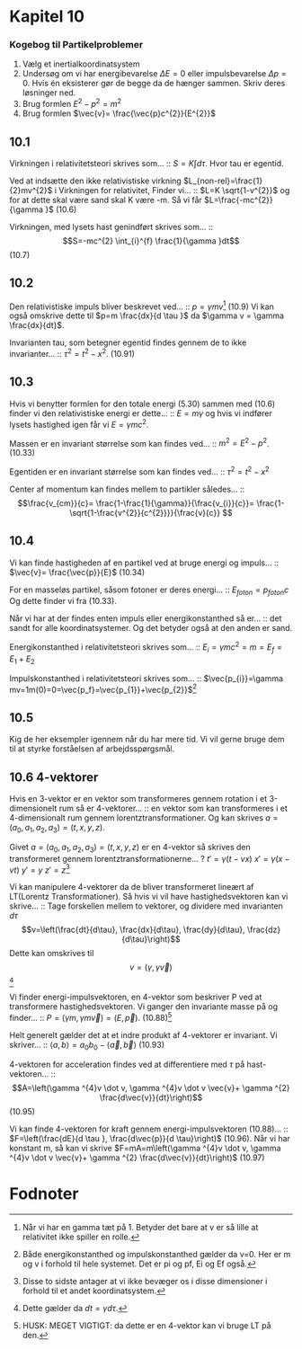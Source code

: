 # Kapitel 10
### Kogebog til Partikelproblemer
1. Vælg et inertialkoordinatsystem
2. Undersøg om vi har energibevarelse $\Delta E = 0$ eller impulsbevarelse $\Delta p = 0$. Hvis én eksisterer gør de begge da de hænger sammen. Skriv deres løsninger ned.
3. Brug formlen $E^{2}-p^{2}=m^{2}$
4. Brug formlen $\vec{v}= \frac{\vec{p}c^{2}}{E^{2}}$

## 10.1
Virkningen i relativitetsteori skrives som... :: $S=K \int_{}^{}d \tau$. Hvor tau er egentid.
<!--SR:!2023-03-28,60,290-->
Ved at indsætte den ikke relativistiske virkning $L_{non-rel}=\frac{1}{2}mv^{2}$ i Virkningen for relativitet, Finder vi... :: $L=K \sqrt{1-v^{2}}$ og for at dette skal være sand skal K være -m. Så vi får $L=\frac{-mc^{2}}{\gamma }$ (10.6)
<!--SR:!2023-01-30,3,250-->
Virkningen, med lysets hast genindført skrives som... :: $$S=-mc^{2} \int_{i}^{f} \frac{1}{\gamma }dt$$ (10.7)
<!--SR:!2023-02-20,24,270-->

## 10.2
Den relativistiske impuls bliver beskrevet ved... :: $p= \gamma mv$[^1] (10.9) Vi kan også omskrive dette til $p=m \frac{dx}{d \tau }$ da $\gamma v = \gamma \frac{dx}{dt}$.
<!--SR:!2023-03-22,54,290-->
Invarianten tau, som betegner egentid findes gennem de to ikke invarianter... :: $\tau ^{2}=t^{2}-x^{2}$. (10.91)
<!--SR:!2023-03-29,61,290-->

## 10.3
Hvis vi benytter formlen for den totale energi (5.30) sammen med (10.6) finder vi den relativistiske energi er dette... :: $E=m \gamma$ og hvis vi indfører lysets hastighed igen får vi $E=\gamma mc^{2}$.
<!--SR:!2023-03-24,56,290-->
Massen er en invariant størrelse som kan findes ved... :: $m^{2}=E^{2}-p^{2}$. (10.33)
<!--SR:!2023-03-21,53,290-->
Egentiden er en invariant størrelse som kan findes ved... :: $\tau ^{2}=t^{2}-x^{2}$
<!--SR:!2023-03-24,56,290-->
Center af momentum kan findes mellem to partikler således... :: $$\frac{v_{cm}}{c}= \frac{1-\frac{1}{\gamma}}{\frac{v_{i}}{c}}= \frac{1-\sqrt{1-\frac{v^{2}}{c^{2}}}}{\frac{v}{c}} $$
<!--SR:!2023-03-17,49,270-->

## 10.4
Vi kan finde hastigheden af en partikel ved at bruge energi og impuls... :: $\vec{v}= \frac{\vec{p}}{E}$ (10.34)
<!--SR:!2023-03-27,59,290-->
For en masseløs partikel, såsom fotoner er deres energi... :: $E_{foton}=p_{foton}c$ Og dette finder vi fra (10.33).
<!--SR:!2023-01-30,3,241-->
Når vi har at der findes enten impuls eller energikonstanthed så er... :: det sandt for alle koordinatsystemer. Og det betyder også at den anden er sand.
<!--SR:!2023-03-22,54,290-->
Energikonstanthed i relativitetsteori skrives som... :: $E_{i}=\gamma mc^{2}=m=E_{f}=E_{1}+E_{2}$
<!--SR:!2023-03-25,57,290-->
Impulskonstanthed i relativitetsteori skrives som... :: $\vec{p_{i}}=\gamma mv=1m(0)=0=\vec{p_f}=\vec{p_{1}}+\vec{p_{2}}$[^2]
<!--SR:!2023-03-23,55,290-->

## 10.5
Kig de her eksempler igennem når du har mere tid. Vi vil gerne bruge dem til at styrke forståelsen af arbejdsspørgsmål.

## 10.6 4-vektorer
Hvis en 3-vektor er en vektor som transformeres gennem rotation i et 3-dimensionelt rum så er 4-vektorer... :: en vektor som kan transformeres i et 4-dimensionalt rum gennem lorentztransformationer. Og kan skrives $a=(a_{0},a_{1},a_{2},a_{3})=(t,x,y,z)$.
<!--SR:!2023-03-26,58,290-->

Givet $a=(a_{0},a_{1},a_{2},a_{3})=(t,x,y,z)$ er en 4-vektor så skrives den transformeret gennem lorentztransformationerne...
?
$t'=\gamma (t-vx)$
$x'=\gamma (x-vt)$
$y'=y$
$z'=z$[^3]
<!--SR:!2023-03-20,52,270-->

Vi kan manipulere 4-vektorer da de bliver transformeret lineært af LT(Lorentz Transformationer). Så hvis vi vil have hastighedsvektoren kan vi skrive... :: Tage forskellen mellem to vektorer, og dividere med invarianten $d \tau$ $$v=\left(\frac{dt}{d\tau}, \frac{dx}{d\tau}, \frac{dy}{d\tau}, \frac{dz}{d\tau}\right)$$ Dette kan omskrives til $$v=(\gamma ,\gamma \vec{v})$$[^4]
<!--SR:!2023-01-30,3,250-->

Vi finder energi-impulsvektoren, en 4-vektor som beskriver P ved at transformere hastighedsvektoren. Vi ganger den invariante masse på og finder... :: $P=(\gamma m, \gamma m \vec{v})=(E,\vec{p})$. (10.88)[^5]
<!--SR:!2023-03-26,58,290-->

Helt generelt gælder det at et indre produkt af 4-vektorer er invariant. Vi skriver... :: $\langle a,b \rangle =a_{0}b_{0}- \langle \vec{a},\vec{b}\rangle$ (10.93)
<!--SR:!2023-03-25,57,290-->

4-vektoren for acceleration findes ved at differentiere med $\tau$ på hast-vektoren... :: $$A=\left(\gamma ^{4}v \dot v, \gamma ^{4}v \dot v \vec{v}+ \gamma ^{2} \frac{d\vec{v}}{dt}\right)$$ (10.95)
<!--SR:!2023-02-18,22,250-->

Vi kan finde 4-vektoren for kraft gennem energi-impulsvektoren (10.88)... :: $F=\left(\frac{dE}{d \tau }, \frac{d\vec{p}}{d \tau}\right)$ (10.96). Når vi har konstant m, så kan vi skrive $F=mA=m\left(\gamma ^{4}v \dot v, \gamma ^{4}v \dot v \vec{v}+ \gamma ^{2} \frac{d\vec{v}}{dt}\right)$ (10.97)
<!--SR:!2023-01-30,3,230-->


# Fodnoter
[^1]: Når vi har en gamma tæt på 1. Betyder det bare at v er så lille at relativitet ikke spiller en rolle.
[^2]: Både energikonstanthed og impulskonstanthed gælder da v=0. Her er m og v i forhold til hele systemet. Det er pi og pf, Ei og Ef også.
[^3]: Disse to sidste antager at vi ikke bevæger os i disse dimensioner i forhold til et andet koordinatsystem.
[^4]: Dette gælder da $dt=\gamma d \tau$. 
[^5]: HUSK: MEGET VIGTIGT: da dette er en 4-vektor kan vi bruge LT på den.